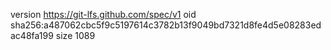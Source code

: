 version https://git-lfs.github.com/spec/v1
oid sha256:a487062cbc5f9c5197614c3782b13f9049bd7321d8fe4d5e08283edac48fa199
size 1089
